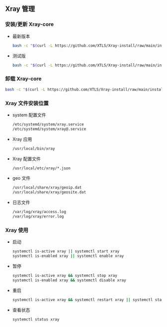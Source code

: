 ## Xray 管理

### 安装/更新 Xray-core

* 最新版本

  ```sh
  bash -c "$(curl -L https://github.com/XTLS/Xray-install/raw/main/install-release.sh)" @ install

  ```

* 测试版

  ```sh
  bash -c "$(curl -L https://github.com/XTLS/Xray-install/raw/main/install-release.sh)" @ install --beta
  ```

### 卸载 Xray-core

```sh
bash -c "$(curl -L https://github.com/XTLS/Xray-install/raw/main/install-release.sh)" @ remove --purge
```

### Xray 文件安装位置

* system 配置文件

  ```sh
  /etc/systemd/system/xray.service
  /etc/systemd/system/xray@.service
  ```

* Xray 应用

  ```sh
  /usr/local/bin/xray
  ```

* Xray 配置文件

  ```sh
  /usr/local/etc/xray/*.json
  ```

* geo 文件

  ```sh
  /usr/local/share/xray/geoip.dat
  /usr/local/share/xray/geosite.dat
  ```

* 日志文件

  ```sh
  /var/log/xray/access.log
  /var/log/xray/error.log
  ```

### Xray 使用

* 启动

  ```sh
  systemctl is-active xray || systemctl start xray
  systemctl is-enabled xray || systemctl enable xray
  ```

* 暂停

  ```sh
  systemctl is-active xray && systemctl stop xray
  systemctl is-enabled xray && systemctl disable xray
  ```

* 重启

  ```sh
  systemctl is-active xray && systemctl restart xray || systemctl start xray
  ```

* 查看状态

  ```sh
  systemctl status xray
  ```
